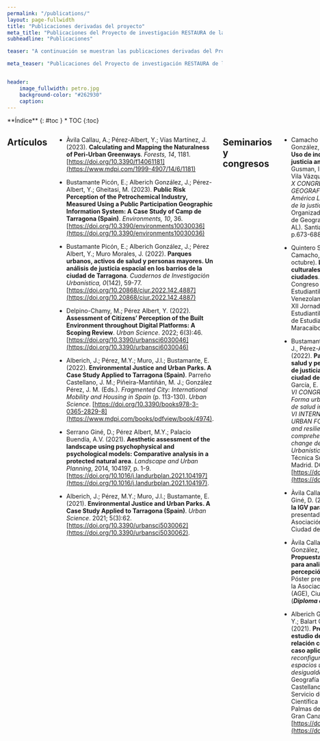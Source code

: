 ```yaml
---
permalink: "/publications/"
layout: page-fullwidth
title: "Publicaciones derivadas del proyecto"
meta_title: "Publicaciones del Proyecto de investigación RESTAURA de la Universitat Rovira i Virgili (URV). Investigadora principal (IP): Maria Yolanda Pérez Albert. Publicacions del Projecte d'investigació RESTAURA de la Universitat Rovira i Virgili (URV)."
subheadline: "Publicaciones"

teaser: "A continuación se muestran las publicaciones derivadas del Proyecto RESTAURA, organizadas por categorias."

meta_teaser: "Publicaciones del Proyecto de investigación RESTAURA de la Universitat Rovira i Virgili (URV). Investigadora principal (IP): Maria Yolanda Pérez Albert. Publicacions del Projecte d'investigació RESTAURA de la Universitat Rovira i Virgili (URV)."


header:
    image_fullwidth: petro.jpg
    background-color: "#262930"
    caption: 
---
```


<!--more-->

<div class="row">
<div class="medium-4 medium-push-8 columns" markdown="1">
<div class="panel radius" markdown="1">
**Índice**
{: #toc }
*  TOC
{:toc}
</div>
</div><!-- /.medium-4.columns -->



<div class="medium-8 medium-pull-4 columns" markdown="1">


## Artículos
- Àvila Callau, A.; Pérez-Albert, Y.; Vías Martínez, J. (2023). __Calculating and Mapping the Naturalness of Peri-Urban Greenways__. *Forests, 14*, 1181. [https://doi.org/10.3390/f14061181](https://www.mdpi.com/1999-4907/14/6/1181)
    
- Bustamante Picón, E.; Alberich González, J.; Pérez-Albert, Y.; Gheitasi, M. (2023). __Public Risk Perception of the Petrochemical Industry, Measured Using a Public Participation Geographic Information System: A Case Study of Camp de Tarragona (Spain)__. *Environments, 10*, 36. [https://doi.org/10.3390/environments10030036](https://doi.org/10.3390/environments10030036)

- Bustamante Picón, E.; Alberich González, J.; Pérez Albert, Y.; Muro Morales, J. (2022). __Parques urbanos, activos de salud y personas mayores. Un análisis de justicia espacial en los barrios de la ciudad de Tarragona__. *Cuadernos de Investigación Urbanística, 0*(142), 59-77. [https://doi.org/10.20868/ciur.2022.142.4887](https://doi.org/10.20868/ciur.2022.142.4887)
    
- Delpino-Chamy, M.; Pérez Albert, Y. (2022). __Assessment of Citizens’ Perception of the Built Environment throughout Digital Platforms: A Scoping Review__. *Urban Science*. 2022; 6(3):46. [https://doi.org/10.3390/urbansci6030046](https://doi.org/10.3390/urbansci6030046)
    
- Alberich, J.; Pérez, M.Y.; Muro, J.I.; Bustamante, E. (2022). __Environmental Justice and Urban Parks. A Case Study Applied to Tarragona (Spain)__. Parreño Castellano, J. M.; Piñeira-Mantiñán, M. J.; González Pérez, J. M. (Eds.). *Fragmented City: International Mobility and Housing in Spain* (p. 113-130). *Urban Science*. [https://doi.org/10.3390/books978-3-0365-2829-8](https://www.mdpi.com/books/pdfview/book/4974).

- Serrano Giné, D.; Pérez Albert, M.Y.; Palacio Buendía, A.V. (2021). __Aesthetic assessment of the landscape using psychophysical and psychological models: Comparative analysis in a protected natural area__. *Landscape and Urban Planning*, 2014, 104197, p. 1-9. [https://doi.org/10.1016/j.landurbplan.2021.104197](https://doi.org/10.1016/j.landurbplan.2021.104197).
    
- Alberich, J.; Pérez, M.Y.; Muro, J.I.; Bustamante, E. (2021). __Environmental Justice and Urban Parks. A Case Study Applied to Tarragona (Spain)__. *Urban Science*. 2021; 5(3):62. [https://doi.org/10.3390/urbansci5030062](https://doi.org/10.3390/urbansci5030062).



## Seminarios y congresos
- Camacho Lorenzo, S., Alberich González, J., Pérez-Albert, Y. (2023). __Uso de indicadores para medir la justicia ambiental en América Latina__. En Gusman, I., Pérez Guilarte, Y., Cidras, D., Vila Vázquez, J.I., Lois González R. (Ed.), _X CONGRESO INTERNACIONAL DE GEOGRAFÍA DE AMÉRICA LATINA. América Latina ante los (nuevos) retos de la justicia social y ambiental_. Organizado por la Asociación Española de Geografía de América Latina (AGE-AL). Santiago de Compostela, España, p.673-688. [libro](http://www.ageal.es/ageal/resources/source/X%20Congreso/web%20Libro.pdf)

- Quintero Sandrea, C., Frediani, A., Camacho, M., Saladié, S. (2022, octubre). __Los servicios ecosistémicos culturales en la planificación de las ciudades__. Póster presentado al VI Congreso Internacional de Investigación Estudiantil Universitaria, XI Congreso Venezolano de Investigación Estudiantil, XII Jornadas Nacionales de Investigación Estudiantil, III Encuentro Iberoamericano de Estudiantes Investigadores, Maracaibo, Venezuela. 
    
- Bustamante Picón, E., Alberich González, J., Pérez-Albert, Y. y Muro Morales, J. I. (2022). __Parques urbanos, activos de salud y personas mayopres. Un análisis de justicia espacial en los barrios de la ciudad de Tarragona__. En Higueras García, E. y García-González, M. C. (Ed.), _VI CONGRESO INTERNACIONAL ISUF-H Forma urbana y resiliencia: los desafíos de salud integral y el cambio climático = VI INTERNATIONAL SEMINAR ON URBAN FORM-HISPANIC Urban form and resilience: the challenges of comprehensive health and climate change de Cuadernos de Investigación Urbanística_, 142, 59-77. Madrid: Escuela Técnica Superior de Arquitectura de Madrid. DOI: [https://doi.org/10.20868/ciur.2022.142](https://doi.org/10.20868/ciur.2022.142)
    
- Àvila Callau, A., Pérez Albert, Y., Serrano Giné, D. (2021, diciembre). __La calidad de la IGV para el análisis territorial__. Póster presentado al XXVII Congreso de la Asociación Española de Geografía (AGE), Ciudad de la Laguna, Tenerife.
    
- Àvila Callau, A., Pérez Albert, Y., Alberich González, J. (2021, diciembre). __Propuesta metodológica de un SIGPP para analizar el uso público y la percepción del paisaje en Tarragona__. Póster presentado al XXVII Congreso de la Asociación Española de Geografía (AGE), Ciudad de la Laguna, Tenerife. (___Diploma al mejor póster del congreso___)

- Alberich González, J.; Pérez Albert, M. Y.; Balart Casas, A.; Muro Morales, J. I. (2021). __Propuesta metodológica para el estudio de la justicia espacial en relación con los parques urbanos. Un caso aplicado a Tarragona__ en: *La reconfiguración capitalista de los espacios urbanos: transformaciones y desigualdades*, XV Coloquio de Geografía Urbana. Editores: Parreño Castellano, J. M. y Moreno Medina, C. J. Servicio de Publicaciones y Difusión Científica de la Universidad de Las Palmas de Gran Canaria, Las Palmas de Gran Canaria, p. 167-184. [https://doi.org/10.20420/1642.2021.383](https://doi.org/10.20420/1642.2021.383) 

## Divulgación

- Universidad de Concepción. (2023, 31 de mayo). Geógrafo español realiza su investigación doctoral en el Laboratorio de Estudios Urbanos de la FAUG. _Noticias FAUG_. [http://faug.udec.cl/?g1_work=geografo-espanol-realiza-su-investigacion-doctoral-en-el-laboratorio-de-estudios-urbanos-de-la-faug](http://faug.udec.cl/?g1_work=geografo-espanol-realiza-su-investigacion-doctoral-en-el-laboratorio-de-estudios-urbanos-de-la-faug)
- Alberich, J. (2023, 17 de mayo). Sobre la percepció del risc petroquímic. _Diari de Tarragona_. Versión digital: [https://www.diaridetarragona.com/opinion/tribunas/sobre-la-percepcio-del-risc-petroquimic-CH15210651](https://www.diaridetarragona.com/opinion/tribunas/sobre-la-percepcio-del-risc-petroquimic-CH15210651) . Versión PDF: [Aquí.](https://rovira-my.sharepoint.com/:b:/g/personal/restaura_project_epp_urv_cat/EYecMKGsYq1Hum3N_kwEDl4Bec3Yt4YhWsL699aL5Fs4iQ?e=zUJ4Ly)

![logo](/restaura/images/logo_nou_redim-modified2.png)



</div><!-- /.medium-8.columns -->
</div><!-- /.row -->

